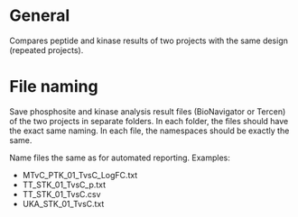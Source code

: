 # General
Compares peptide and kinase results of two projects with the same design (repeated projects).

# File naming
Save phosphosite and kinase analysis result files (BioNavigator or Tercen) of the two projects in separate folders.
In each folder, the files should have the exact same naming. 
In each file, the namespaces should be exactly the same.

Name files the same as for automated reporting. 
Examples:
* MTvC_PTK_01_TvsC_LogFC.txt
* TT_STK_01_TvsC_p.txt
* TT_STK_01_TvsC.csv
* UKA_STK_01_TvsC.txt